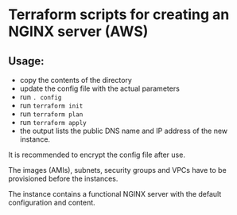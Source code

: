 Terraform scripts for creating an NGINX server (AWS)
====================================================

## Usage:

- copy the contents of the directory
- update the config file with the actual parameters
- run `. config`
- run `terraform init`
- run `terraform plan`
- run `terraform apply`
- the output lists the public DNS name and IP address of the new instance.

It is recommended to encrypt the config file after use.

The images (AMIs), subnets, security groups and VPCs have to be provisioned before the instances.

The instance contains a functional NGINX server with the default configuration and content.

